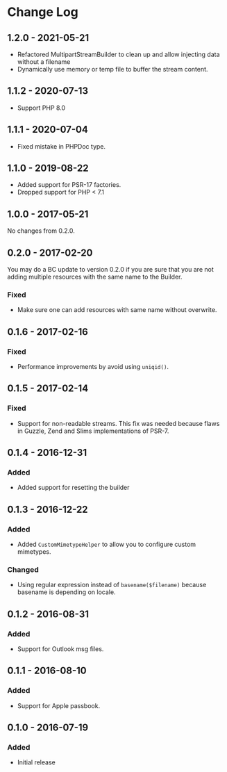 # Change Log

## 1.2.0 - 2021-05-21

- Refactored MultipartStreamBuilder to clean up and allow injecting data without a filename
- Dynamically use memory or temp file to buffer the stream content.

## 1.1.2 - 2020-07-13

- Support PHP 8.0

## 1.1.1 - 2020-07-04

- Fixed mistake in PHPDoc type.

## 1.1.0 - 2019-08-22

- Added support for PSR-17 factories.
- Dropped support for PHP < 7.1

## 1.0.0 - 2017-05-21

No changes from 0.2.0.

## 0.2.0 - 2017-02-20

You may do a BC update to version 0.2.0 if you are sure that you are not adding
multiple resources with the same name to the Builder.

### Fixed

- Make sure one can add resources with same name without overwrite.

## 0.1.6 - 2017-02-16

### Fixed

- Performance improvements by avoid using `uniqid()`.

## 0.1.5 - 2017-02-14

### Fixed

- Support for non-readable streams. This fix was needed because flaws in Guzzle, Zend and Slims implementations of PSR-7.

## 0.1.4 - 2016-12-31

### Added

- Added support for resetting the builder

## 0.1.3 - 2016-12-22

### Added

- Added `CustomMimetypeHelper` to allow you to configure custom mimetypes.

### Changed

- Using regular expression instead of `basename($filename)` because basename is depending on locale.

## 0.1.2 - 2016-08-31

### Added

- Support for Outlook msg files.

## 0.1.1 - 2016-08-10

### Added

- Support for Apple passbook.

## 0.1.0 - 2016-07-19

### Added

- Initial release
